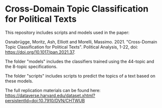 # Cross-Domain Topic Classification for Political Texts

This repository includes scripts and models used in the paper:

Osnabrügge, Moritz, Ash, Elliott and Morelli, Massimo. 2021. "Cross-Domain Topic Classification for Political Texts". Political Analysis, 1-22, doi: https://doi.org/10.1017/pan.2021.37.

The folder "models" includes the classifiers trained using the 44-topic and the 8-topic specifications.

The folder "scripts" includes scripts to predict the topics of a text based on these models.

The full replication materials can be found here:
https://dataverse.harvard.edu/dataset.xhtml?persistentId=doi:10.7910/DVN/CHTWUB
